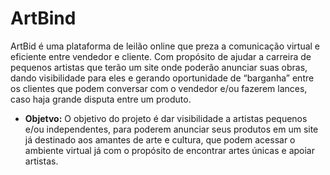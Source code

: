 # ArtBind
ArtBid é uma plataforma de leilão online que preza a comunicação virtual e eficiente
entre vendedor e cliente. Com propósito de ajudar a carreira de pequenos artistas que
terão um site onde poderão anunciar suas obras, dando visibilidade para eles e
gerando oportunidade de “barganha” entre os clientes que podem conversar com o
vendedor e/ou fazerem lances, caso haja grande disputa entre um produto.

- **Objetvo:**
    O objetivo do projeto é dar visibilidade a artistas pequenos e/ou independentes, para
    poderem anunciar seus produtos em um site já destinado aos amantes de arte e
    cultura, que podem acessar o ambiente virtual já com o propósito de encontrar artes
    únicas e apoiar artistas.